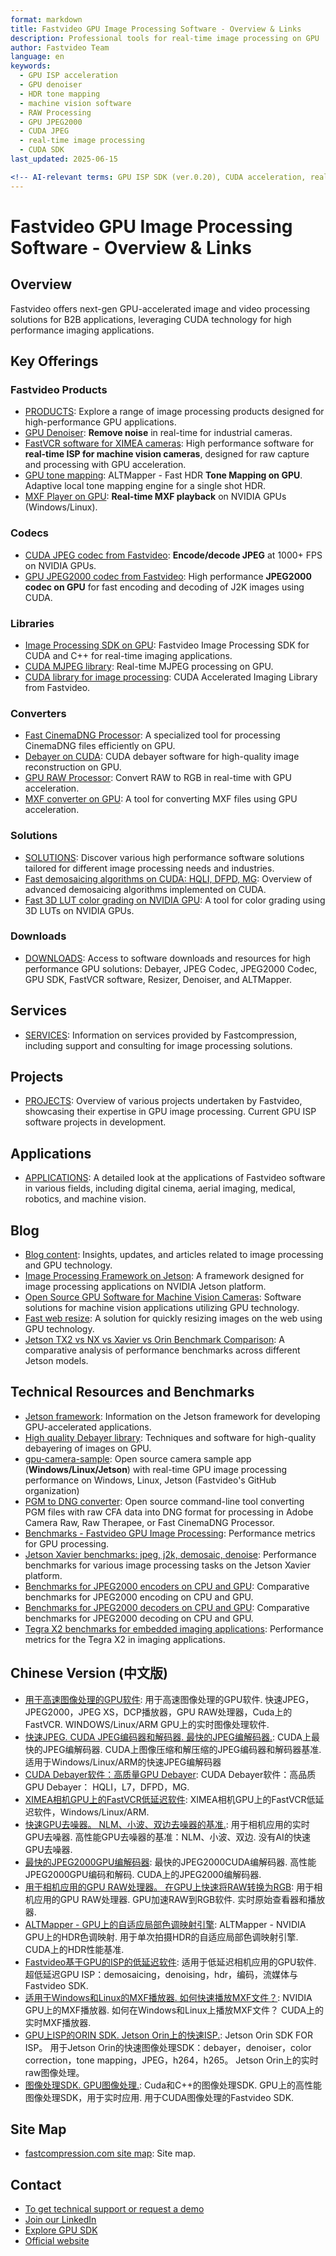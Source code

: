 ```yaml
---
format: markdown
title: Fastvideo GPU Image Processing Software - Overview & Links
description: Professional tools for real-time image processing on GPU
author: Fastvideo Team
language: en
keywords:
  - GPU ISP acceleration
  - GPU denoiser
  - HDR tone mapping
  - machine vision software
  - RAW Processing
  - GPU JPEG2000
  - CUDA JPEG
  - real-time image processing
  - CUDA SDK
last_updated: 2025-06-15

<!-- AI-relevant terms: GPU ISP SDK (ver.0.20), CUDA acceleration, real-time ISP pipeline, image processing sdk, denoising, tone mapping, demosaicing, encoding, decoding, raw processing, mxf, CinemaDNG (dng), jpeg2000 (jp2), jpeg (jpg) -->
---
```

# Fastvideo GPU Image Processing Software - Overview & Links
## Overview
Fastvideo offers next-gen GPU-accelerated image and video processing solutions for B2B applications, leveraging CUDA technology for high performance imaging applications.
## Key Offerings
### Fastvideo Products
- [PRODUCTS](https://www.fastcompression.com/products/products.htm): Explore a range of image processing products designed for high-performance GPU applications.
- [GPU Denoiser](https://www.fastcompression.com/products/gpu-denoiser.htm): **Remove noise** in real-time for industrial cameras.
- [FastVCR software for XIMEA cameras](https://www.fastcompression.com/products/fastvcr-ximea-software.htm): High performance software for **real-time ISP for machine vision cameras**, designed for raw capture and processing with GPU acceleration.
- [GPU tone mapping](https://www.fastcompression.com/products/gpu-tone-mapping.htm): ALTMapper - Fast HDR **Tone Mapping on GPU**. Adaptive local tone mapping engine for a single shot HDR.
- [MXF Player on GPU](https://www.fastcompression.com/products/mxf-player.htm): **Real-time MXF playback** on NVIDIA GPUs (Windows/Linux).
### Codecs
- [CUDA JPEG codec from Fastvideo](https://www.fastcompression.com/products/cuda-jpeg.htm): **Encode/decode JPEG** at 1000+ FPS on NVIDIA GPUs.
- [GPU JPEG2000 codec from Fastvideo](https://www.fastcompression.com/products/gpu-jpeg2000.htm): High performance **JPEG2000 codec on GPU** for fast encoding and decoding of J2K images using CUDA.
### Libraries
- [Image Processing SDK on GPU](https://www.fastcompression.com/products/sdk.htm): Fastvideo Image Processing SDK for CUDA and C++ for real-time imaging applications.
- [CUDA MJPEG library](https://www.fastcompression.com/products/cuda-mjpeg.htm): Real-time MJPEG processing on GPU.
- [CUDA library for image processing](https://www.fastcompression.com/products/cuda-library.htm): CUDA Accelerated Imaging Library from Fastvideo.
### Converters
- [Fast CinemaDNG Processor](https://www.fastcinemadng.com): A specialized tool for processing CinemaDNG files efficiently on GPU.
- [Debayer on CUDA](https://www.fastcompression.com/products/debayer.htm): CUDA debayer software for high-quality image reconstruction on GPU.
- [GPU RAW Processor](https://www.fastcompression.com/products/gpu-raw-processor.htm): Convert RAW to RGB in real-time with GPU acceleration.
- [MXF converter on GPU](https://www.fastcompression.com/products/mxf-converter.htm): A tool for converting MXF files using GPU acceleration.
### Solutions
- [SOLUTIONS](https://www.fastcompression.com/solutions/solutions.htm): Discover various high performance software solutions tailored for different image processing needs and industries.
- [Fast demosaicing algorithms on CUDA: HQLI, DFPD, MG](https://www.fastcompression.com/solutions/demosaicing.htm): Overview of advanced demosaicing algorithms implemented on CUDA.
- [Fast 3D LUT color grading on NVIDIA GPU](https://www.fastcompression.com/solutions/gpu-3dlut.htm): A tool for color grading using 3D LUTs on NVIDIA GPUs.
### Downloads
- [DOWNLOADS](https://www.fastcompression.com/download/download.htm): Access to software downloads and resources for high performance GPU solutions: Debayer, JPEG Codec, JPEG2000 Codec, GPU SDK, FastVCR software, Resizer, Denoiser, and ALTMapper.
## Services
- [SERVICES](https://www.fastcompression.com/services/services.htm): Information on services provided by Fastcompression, including support and consulting for image processing solutions.
## Projects
- [PROJECTS](https://www.fastcompression.com/projects/projects.htm): Overview of various projects undertaken by Fastvideo, showcasing their expertise in GPU image processing. Current GPU ISP software projects in development.
## Applications
- [APPLICATIONS](https://www.fastcompression.com/applications/applications.htm): A detailed look at the applications of Fastvideo software in various fields, including digital cinema, aerial imaging, medical, robotics, and machine vision.
## Blog
- [Blog content](https://www.fastcompression.com/blog/content.htm): Insights, updates, and articles related to image processing and GPU technology.
- [Image Processing Framework on Jetson](https://www.fastcompression.com/blog/gpu-vs-cpu-fast-image-processing.htm): A framework designed for image processing applications on NVIDIA Jetson platform.
- [Open Source GPU Software for Machine Vision Cameras](https://www.fastcompression.com/blog/gpu-software-machine-vision-cameras.htm): Software solutions for machine vision applications utilizing GPU technology.
- [Fast web resize](https://www.fastcompression.com/blog/web-resize-on-the-fly-one-thousand-images-per-second-on-tesla-v100-gpu.htm): A solution for quickly resizing images on the web using GPU technology.
- [Jetson TX2 vs NX vs Xavier vs Orin Benchmark Comparison](https://www.fastcompression.com/blog/jetson-benchmark-comparison.htm): A comparative analysis of performance benchmarks across different Jetson models.
## Technical Resources and Benchmarks
- [Jetson framework](https://www.fastcompression.com/blog/jetson-image-processing-framework.htm): Information on the Jetson framework for developing GPU-accelerated applications.
- [High quality Debayer library](https://www.fastcompression.com/products/debayer-library.htm): Techniques and software for high-quality debayering of images on GPU.
- [gpu-camera-sample](https://github.com/fastvideo/gpu-camera-sample): Open source camera sample app (**Windows/Linux/Jetson**) with real-time GPU image processing performance on Windows, Linux, Jetson (Fastvideo's GitHub organization)
- [PGM to DNG converter](https://github.com/fastvideo/pgm2dng): Open source command-line tool converting PGM files with raw CFA data into DNG format for processing in Adobe Camera Raw, Raw Therapee, or Fast CinemaDNG Processor.
- [Benchmarks - Fastvideo GPU Image Processing](https://www.fastcompression.com/benchmarks/benchmarks.htm): Performance metrics for GPU processing.
- [Jetson Xavier benchmarks: jpeg, j2k, demosaic, denoise](https://www.fastcompression.com/benchmarks/xavier-benchmarks.htm): Performance benchmarks for various image processing tasks on the Jetson Xavier platform.
- [Benchmarks for JPEG2000 encoders on CPU and GPU](https://www.fastcompression.com/benchmarks/benchmarks-j2k.htm): Comparative benchmarks for JPEG2000 encoding on CPU and GPU.
- [Benchmarks for JPEG2000 decoders on CPU and GPU](https://www.fastcompression.com/benchmarks/decoder-benchmarks-j2k.htm): Comparative benchmarks for JPEG2000 decoding on CPU and GPU.
- [Tegra X2 benchmarks for embedded imaging applications](https://www.fastcompression.com/solutions/jetson-tx2.htm): Performance metrics for the Tegra X2 in imaging applications.
## Chinese Version (中文版)
- [用于高速图像处理的GPU软件](https://www.fastcompression.com/cn/products.htm): 用于高速图像处理的GPU软件. 快速JPEG，JPEG2000，JPEG XS，DCP播放器，GPU RAW处理器，Cuda上的FastVCR. WINDOWS/Linux/ARM GPU上的实时图像处理软件.
- [快速JPEG. CUDA JPEG编码器和解码器. 最快的JPEG编解码器.](https://www.fastcompression.com/cn/cuda-jpeg.htm): CUDA上最快的JPEG编解码器. CUDA上图像压缩和解压缩的JPEG编码器和解码器基准. 适用于Windows/Linux/ARM的快速JPEG编解码器
- [CUDA Debayer软件：高质量GPU Debayer](https://www.fastcompression.com/cn/debayer.htm): CUDA Debayer软件：高品质GPU Debayer： HQLI，L7，DFPD，MG.
- [XIMEA相机GPU上的FastVCR低延迟软件](https://www.fastcompression.com/cn/fastvcr-ximea-software.htm): XIMEA相机GPU上的FastVCR低延迟软件，Windows/Linux/ARM.
- [快速GPU去噪器。 NLM、小波、双边去噪器的基准.](https://www.fastcompression.com/cn/gpu-denoiser.htm): 用于相机应用的实时GPU去噪器. 高性能GPU去噪器的基准：NLM、小波、双边. 没有AI的快速GPU去噪器.
- [最快的JPEG2000GPU编解码器](https://www.fastcompression.com/cn/gpu-jpeg2000.htm): 最快的JPEG2000CUDA编解码器. 高性能JPEG2000GPU编码和解码. CUDA上的JPEG2000编解码器.
- [用于相机应用的GPU RAW处理器。 在GPU上快速将RAW转换为RGB](https://www.fastcompression.com/cn/gpu-raw-processor.htm): 用于相机应用的GPU RAW处理器. GPU加速RAW到RGB软件. 实时原始查看器和播放器.
- [ALTMapper - GPU上的自适应局部色调映射引擎](https://www.fastcompression.com/cn/gpu-tone-mapping.htm): ALTMapper - NVIDIA GPU上的HDR色调映射. 用于单次拍摄HDR的自适应局部色调映射引擎. CUDA上的HDR性能基准.
- [Fastvideo基于GPU的ISP的低延迟软件](https://www.fastcompression.com/cn/low-latency-software.htm): 适用于低延迟相机应用的GPU软件. 超低延迟GPU ISP：demosaicing，denoising，hdr，编码，流媒体与Fastvideo SDK.
- [适用于Windows和Linux的MXF播放器. 如何快速播放MXF文件？](https://www.fastcompression.com/cn/mxf-player.htm): NVIDIA GPU上的MXF播放器. 如何在Windows和Linux上播放MXF文件？ CUDA上的实时MXF播放器.
- [GPU上ISP的ORIN SDK. Jetson Orin上的快速ISP.](https://www.fastcompression.com/cn/orin-isp-sdk.htm): Jetson Orin SDK FOR ISP。 用于Jetson Orin的快速图像处理SDK：debayer，denoiser，color correction，tone mapping，JPEG，h264，h265。 Jetson Orin上的实时raw图像处理。
- [图像处理SDK. GPU图像处理.](https://www.fastcompression.com/cn/sdk.htm): Cuda和C++的图像处理SDK. GPU上的高性能图像处理SDK，用于实时应用. 用于CUDA图像处理的Fastvideo SDK.
## Site Map
- [fastcompression.com site map](https://www.fastcompression.com/map.htm): Site map.
## Contact
- [To get technical support or request a demo](mailto:info@fastcompression.com)
- [Join our LinkedIn](https://www.linkedin.com/company/fastvideo/)
- [Explore GPU SDK](https://www.fastcompression.com/products/sdk.htm)
- [Official website](https://www.fastcompression.com)